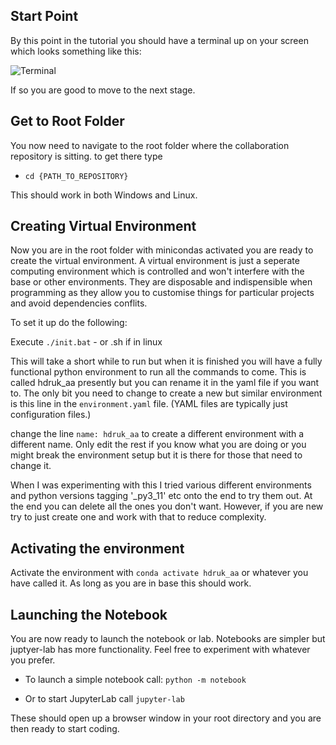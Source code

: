 ## Start Point

By this point in the tutorial you should have a terminal up on your screen which looks something like this:

![Terminal](/how_to_guides/terminal.jpg)

If so you are good to move to the next stage.

## Get to Root Folder

You now need to navigate to the root folder where the collaboration repository is sitting. to get there type

- `cd {PATH_TO_REPOSITORY}`

This should work in both Windows and Linux.

## Creating Virtual Environment

Now you are in the root folder with minicondas activated you are ready to create the virtual environment. A virtual environment is just a seperate computing environment which is controlled and won't interfere with the base or other environments. They are disposable and indispensible when programming as they allow you to customise things for particular projects and avoid dependencies conflits.

To set it up do the following:

 Execute `./init.bat` - or .sh if in linux

This will take a short while to run but when it is finished you will have a fully functional python environment to run all the commands to come. This is called hdruk_aa presently but you can rename it in the yaml file if you want to. The only bit you need to change to create a new but similar environment is this line in the `environment.yaml` file. (YAML files are typically just configuration files.)

change the line `name: hdruk_aa` to create a different environment with a different name. Only edit the rest if you know what you are doing or you might break the environment setup but it is there for those that need to change it.

When I was experimenting with this I tried various different environments and python versions tagging '_py3_11' etc onto the end to try them out. At the end you can delete all the ones you don't want. However, if you are new try to just create one and work with that to reduce complexity.

## Activating the environment

Activate the environment with `conda activate hdruk_aa` or whatever you have called it. As long as you are in base this should work.

## Launching the Notebook

You are now ready to launch the notebook or lab. Notebooks are simpler but juptyer-lab has more functionality. Feel free to experiment with whatever you prefer.

- To launch a simple notebook call: `python -m notebook`

- Or to start JupyterLab call `jupyter-lab`

These should open up a browser window in your root directory and you are then ready to start coding.
